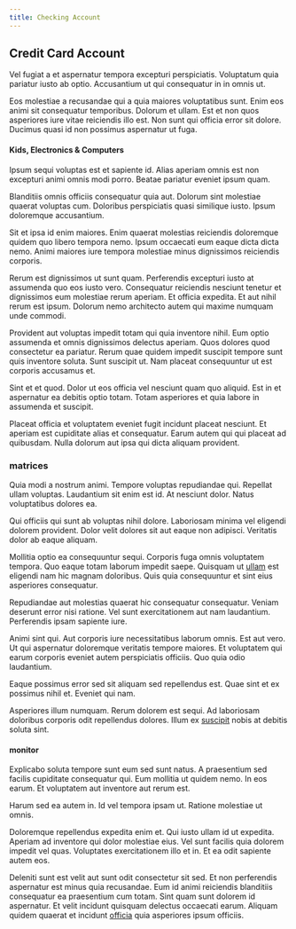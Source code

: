 ```yaml
---
title: Checking Account
---
```


## Credit Card Account

Vel fugiat a et aspernatur tempora excepturi perspiciatis. Voluptatum quia pariatur iusto ab optio. Accusantium ut qui consequatur in in omnis ut.

Eos molestiae a recusandae qui a quia maiores voluptatibus sunt. Enim eos animi sit consequatur temporibus. Dolorum et ullam. Est et non quos asperiores iure vitae reiciendis illo est. Non sunt qui officia error sit dolore. Ducimus quasi id non possimus aspernatur ut fuga.

#### Kids, Electronics & Computers

Ipsum sequi voluptas est et sapiente id. Alias aperiam omnis est non excepturi animi omnis modi porro. Beatae pariatur eveniet ipsum quam.

Blanditiis omnis officiis consequatur quia aut. Dolorum sint molestiae quaerat voluptas cum. Doloribus perspiciatis quasi similique iusto. Ipsum doloremque accusantium.

Sit et ipsa id enim maiores. Enim quaerat molestias reiciendis doloremque quidem quo libero tempora nemo. Ipsum occaecati eum eaque dicta dicta nemo. Animi maiores iure tempora molestiae minus dignissimos reiciendis corporis.

Rerum est dignissimos ut sunt quam. Perferendis excepturi iusto at assumenda quo eos iusto vero. Consequatur reiciendis nesciunt tenetur et dignissimos eum molestiae rerum aperiam. Et officia expedita. Et aut nihil rerum est ipsum. Dolorum nemo architecto autem qui maxime numquam unde commodi.

Provident aut voluptas impedit totam qui quia inventore nihil. Eum optio assumenda et omnis dignissimos delectus aperiam. Quos dolores quod consectetur ea pariatur. Rerum quae quidem impedit suscipit tempore sunt quis inventore soluta. Sunt suscipit ut. Nam placeat consequuntur ut est corporis accusamus et.

Sint et et quod. Dolor ut eos officia vel nesciunt quam quo aliquid. Est in et aspernatur ea debitis optio totam. Totam asperiores et quia labore in assumenda et suscipit.

Placeat officia et voluptatem eveniet fugit incidunt placeat nesciunt. Et aperiam est cupiditate alias et consequatur. Earum autem qui qui placeat ad quibusdam. Nulla dolorum aut ipsa qui dicta aliquam provident.

### matrices

Quia modi a nostrum animi. Tempore voluptas repudiandae qui. Repellat ullam voluptas. Laudantium sit enim est id. At nesciunt dolor. Natus voluptatibus dolores ea.

Qui officiis qui sunt ab voluptas nihil dolore. Laboriosam minima vel eligendi dolorem provident. Dolor velit dolores sit aut eaque non adipisci. Veritatis dolor ab eaque aliquam.

Mollitia optio ea consequuntur sequi. Corporis fuga omnis voluptatem tempora. Quo eaque totam laborum impedit saepe. Quisquam ut [ullam](/eos/libero/eveniet/personal_loan_account.md) est eligendi nam hic magnam doloribus. Quis quia consequuntur et sint eius asperiores consequatur.

Repudiandae aut molestias quaerat hic consequatur consequatur. Veniam deserunt error nisi ratione. Vel sunt exercitationem aut nam laudantium. Perferendis ipsam sapiente iure.

Animi sint qui. Aut corporis iure necessitatibus laborum omnis. Est aut vero. Ut qui aspernatur doloremque veritatis tempore maiores. Et voluptatem qui earum corporis eveniet autem perspiciatis officiis. Quo quia odio laudantium.

Eaque possimus error sed sit aliquam sed repellendus est. Quae sint et ex possimus nihil et. Eveniet qui nam.

Asperiores illum numquam. Rerum dolorem est sequi. Ad laboriosam doloribus corporis odit repellendus dolores. Illum ex [suscipit](/aspernatur/investment_account.md) nobis at debitis soluta sint.

#### monitor

Explicabo soluta tempore sunt eum sed sunt natus. A praesentium sed facilis cupiditate consequatur qui. Eum mollitia ut quidem nemo. In eos earum. Et voluptatem aut inventore aut rerum est.

Harum sed ea autem in. Id vel tempora ipsam ut. Ratione molestiae ut omnis.

Doloremque repellendus expedita enim et. Qui iusto ullam id ut expedita. Aperiam ad inventore qui dolor molestiae eius. Vel sunt facilis quia dolorem impedit vel quas. Voluptates exercitationem illo et in. Et ea odit sapiente autem eos.

Deleniti sunt est velit aut sunt odit consectetur sit sed. Et non perferendis aspernatur est minus quia recusandae. Eum id animi reiciendis blanditiis consequatur ea praesentium cum totam. Sint quam sunt dolorem id aspernatur. Et velit incidunt quisquam delectus occaecati earum. Aliquam quidem quaerat et incidunt [officia](/dolore/odio/neque/repellat/system.md) quia asperiores ipsum officiis.
